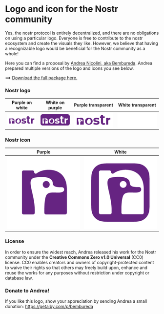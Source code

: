 # Logo and icon for the Nostr community

Yes, the nostr protocol is entirely decentralized, and there are no obligations on using a particular logo.
Everyone is free to contribute to the nostr ecosystem and create the visuals they like.
However, we believe that having a recognizable logo would be beneficial for the Nostr community as a whole!

Here you can find a proposal by [Andrea Nicolini, aka Bembureda](https://dribbble.com/Bembureda). Andrea prepared multiple versions of the logo and icons you see below. 

==> [Download the full package here.](/nostr-logo-and-icon.zip)

### Nostr logo 
| Purple on white | White on purple | Purple transparent | White transparent |
| ------- | ------- | ------- | ------- |  
| ![Nostr logo purple on white](/nostr-logo-purple-on-white-929x363.png) | ![Nostr logo white on purple](/nostr-logo-white-on-purple-929x363.png) | ![Nostr logo purple transparent](/nostr-logo-purple-transparent-928x363.png) | ![Nostr logo white transparent](/nostr-logo-white-transparent-928x363.png) | 

### Nostr icon
| Purple | White | 
| ------- | ------- |  
| ![Nostr icon purple ](/nostr-icon-purple-256x256.png) | ![Nostr icon white](/nostr-icon-white-256x256.png) |

### License
In order to ensure the widest reach, Andrea released his work for the Nostr community under the **Creative Commons Zero v1.0 Universal** (CC0) license.
CC0 enables creators and owners of copyright-protected content to waive their rights so that others may freely build upon, enhance and reuse the works for any purposes without restriction under copyright or database law.

### Donate to Andrea!
If you like this logo, show your appreciation by sending Andrea a small donation: https://getalby.com/p/bembureda
